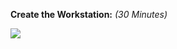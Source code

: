 

__Create the Workstation:__ _(30 Minutes)_


<a href="https://portal.azure.com/#create/Microsoft.Template/uri/https%3A%2F%2Fraw.githubusercontent.com%2Fdkniazev-epam%2Fosdu-bootcamp%2Fmaster%2Fscripts%2Fazuredeploy.json" target="_blank">
    <img src="http://azuredeploy.net/deploybutton.png"/>
</a>
